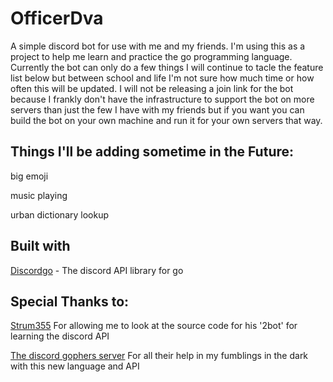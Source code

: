 # OfficerDva
  
  A simple discord bot for use with me and my friends. I'm using this as a project to help me learn and practice the go programming language. Currently the bot can only do a few things I will continue to tacle the feature list below but between school and life I'm not sure how much time or how often this will be updated. I will not be releasing a join link for the bot because I frankly don't have the infrastructure to support the bot on more servers than just the few I have with my friends but if you want you can build the bot on your own machine and run it for your own servers that way.

## Things I'll be adding sometime in the Future:

  big emoji
  
  music playing
  
  urban dictionary lookup
  
## Built with
  
  [Discordgo](https://github.com/bwmarrin/discordgo) - The discord API library for go
  
## Special Thanks to:

  [Strum355](https://github.com/Strum355/2Bot-Discord-Bot) For allowing me to look at the source code for his '2bot' for learning the discord API
  
  [The discord gophers server](https://discord.gg/5uKc5Tx) For all their help in my fumblings in the dark with this new language and API
  
